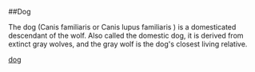 ##Dog


The dog (Canis familiaris or Canis lupus familiaris ) is a domesticated descendant of the wolf. Also called the domestic dog, it is derived from extinct gray wolves, and the gray wolf is the dog's closest living relative.



[dog](https://upload.wikimedia.org/wikipedia/commons/9/9c/Siberian_Husky_pho.jpg)


